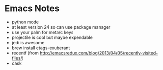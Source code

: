Emacs Notes
===================

* python mode
* at least version 24 so can use package manager
* use your palm for meta/c keys
* projectile is cool but maybe expendable
* jedi is awesome
* brew install ctags-exuberant
* recentf (from http://emacsredux.com/blog/2013/04/05/recently-visited-files/)
* cask
